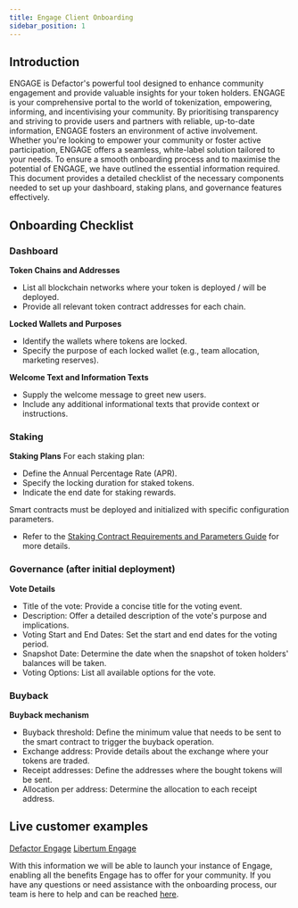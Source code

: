 ```yaml
---
title: Engage Client Onboarding
sidebar_position: 1
---
```


## Introduction
ENGAGE is Defactor's powerful tool designed to enhance community engagement and provide valuable insights for your token holders. ENGAGE is your comprehensive portal to the world of tokenization, empowering, informing, and incentivising your community. By prioritising transparency and striving to provide users and partners with reliable, up-to-date information, ENGAGE fosters an environment of active involvement. Whether you're looking to empower your community or foster active participation, ENGAGE offers a seamless, white-label solution tailored to your needs.
To ensure a smooth onboarding process and to maximise the potential of ENGAGE, we have outlined the essential information required. This document provides a detailed checklist of the necessary components needed to set up your dashboard, staking plans, and governance features effectively.

## Onboarding Checklist
### Dashboard
**Token Chains and Addresses**
* List all blockchain networks where your token is deployed / will be deployed.
* Provide all relevant token contract addresses for each chain.

**Locked Wallets and Purposes**
* Identify the wallets where tokens are locked.
* Specify the purpose of each locked wallet (e.g., team allocation, marketing reserves).

**Welcome Text and Information Texts**
* Supply the welcome message to greet new users.
* Include any additional informational texts that provide context or instructions.

### Staking
**Staking Plans**
For each staking plan:
* Define the Annual Percentage Rate (APR).
* Specify the locking duration for staked tokens.
* Indicate the end date for staking rewards.

Smart contracts must be deployed and initialized with specific configuration parameters.

- Refer to the [Staking Contract Requirements and Parameters Guide](https://defactor.dev/docs/engage/how-tos/smart-contract-config.md) for more details.

### Governance (after initial deployment)
**Vote Details**
* Title of the vote: Provide a concise title for the voting event.
* Description: Offer a detailed description of the vote's purpose and implications.
* Voting Start and End Dates: Set the start and end dates for the voting period.
* Snapshot Date: Determine the date when the snapshot of token holders' balances will be taken.
* Voting Options: List all available options for the vote.

### Buyback
**Buyback mechanism**
* Buyback threshold: Define the minimum value that needs to be sent to  the smart contract to trigger the buyback operation.
* Exchange address: Provide details about the exchange where your tokens are traded.
* Receipt addresses: Define the addresses where the bought tokens will be sent.
* Allocation per address: Determine the allocation to each receipt address.

## Live customer examples

[Defactor Engage](https://engage.defactor.com/dashboard)
[Libertum Engage](https://earn.libertum.io/staking)

With this information we will be able to launch your instance of Engage, enabling all the benefits Engage has to offer for your community. If you have any questions or need assistance with the onboarding process, our team is here to help and can be reached [here](https://www.defactor.com/contact).
